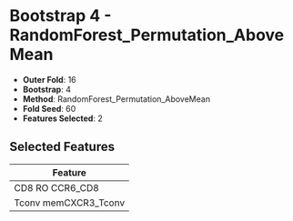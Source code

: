 # Bootstrap 4 - RandomForest_Permutation_AboveMean

- **Outer Fold**: 16
- **Bootstrap**: 4
- **Method**: RandomForest_Permutation_AboveMean
- **Fold Seed**: 60
- **Features Selected**: 2

## Selected Features

| Feature |
|---------|
| CD8 RO CCR6_CD8 |
| Tconv memCXCR3_Tconv |
